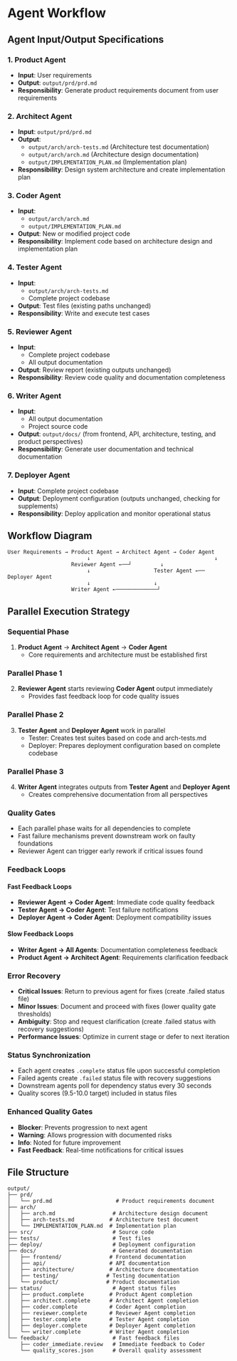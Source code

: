 # Agent Workflow

## Agent Input/Output Specifications

### 1. Product Agent
- **Input**: User requirements
- **Output**: `output/prd/prd.md`
- **Responsibility**: Generate product requirements document from user requirements

### 2. Architect Agent
- **Input**: `output/prd/prd.md`
- **Output**:
  - `output/arch/arch-tests.md` (Architecture test documentation)
  - `output/arch/arch.md` (Architecture design documentation)
  - `output/IMPLEMENTATION_PLAN.md` (Implementation plan)
- **Responsibility**: Design system architecture and create implementation plan

### 3. Coder Agent
- **Input**:
  - `output/arch/arch.md`
  - `output/IMPLEMENTATION_PLAN.md`
- **Output**: New or modified project code
- **Responsibility**: Implement code based on architecture design and implementation plan

### 4. Tester Agent
- **Input**:
  - `output/arch/arch-tests.md`
  - Complete project codebase
- **Output**: Test files (existing paths unchanged)
- **Responsibility**: Write and execute test cases

### 5. Reviewer Agent
- **Input**:
  - Complete project codebase
  - All output documentation
- **Output**: Review report (existing outputs unchanged)
- **Responsibility**: Review code quality and documentation completeness

### 6. Writer Agent
- **Input**:
  - All output documentation
  - Project source code
- **Output**: `output/docs/` (from frontend, API, architecture, testing, and product perspectives)
- **Responsibility**: Generate user documentation and technical documentation

### 7. Deployer Agent
- **Input**: Complete project codebase
- **Output**: Deployment configuration (outputs unchanged, checking for supplements)
- **Responsibility**: Deploy application and monitor operational status

## Workflow Diagram

```
User Requirements → Product Agent → Architect Agent → Coder Agent
                         ↓                                       ↓
                    Reviewer Agent ←──┘         ↓
                         ↓                    Tester Agent ←── Deployer Agent
                         ↓                    ↓
                    Writer Agent ←─────────────┘
```

## Parallel Execution Strategy

### Sequential Phase
1. **Product Agent** → **Architect Agent** → **Coder Agent**
   - Core requirements and architecture must be established first

### Parallel Phase 1
2. **Reviewer Agent** starts reviewing **Coder Agent** output immediately
   - Provides fast feedback loop for code quality issues

### Parallel Phase 2
3. **Tester Agent** and **Deployer Agent** work in parallel
   - Tester: Creates test suites based on code and arch-tests.md
   - Deployer: Prepares deployment configuration based on complete codebase

### Parallel Phase 3
4. **Writer Agent** integrates outputs from **Tester Agent** and **Deployer Agent**
   - Creates comprehensive documentation from all perspectives

### Quality Gates
- Each parallel phase waits for all dependencies to complete
- Fast failure mechanisms prevent downstream work on faulty foundations
- Reviewer Agent can trigger early rework if critical issues found

### Feedback Loops

#### Fast Feedback Loops
- **Reviewer Agent → Coder Agent**: Immediate code quality feedback
- **Tester Agent → Coder Agent**: Test failure notifications
- **Deployer Agent → Coder Agent**: Deployment compatibility issues

#### Slow Feedback Loops
- **Writer Agent → All Agents**: Documentation completeness feedback
- **Product Agent → Architect Agent**: Requirements clarification feedback

### Error Recovery
- **Critical Issues**: Return to previous agent for fixes (create .failed status file)
- **Minor Issues**: Document and proceed with fixes (lower quality gate thresholds)
- **Ambiguity**: Stop and request clarification (create .failed status with recovery suggestions)
- **Performance Issues**: Optimize in current stage or defer to next iteration

### Status Synchronization
- Each agent creates `.complete` status file upon successful completion
- Failed agents create `.failed` status file with recovery suggestions
- Downstream agents poll for dependency status every 30 seconds
- Quality scores (9.5-10.0 target) included in status files

### Enhanced Quality Gates
- **Blocker**: Prevents progression to next agent
- **Warning**: Allows progression with documented risks
- **Info**: Noted for future improvement
- **Fast Feedback**: Real-time notifications for critical issues

## File Structure

```
output/
├── prd/
│   └── prd.md                    # Product requirements document
├── arch/
│   ├── arch.md                  # Architecture design document
│   ├── arch-tests.md           # Architecture test document
│   └── IMPLEMENTATION_PLAN.md  # Implementation plan
├── src/                         # Source code
├── tests/                       # Test files
├── deploy/                      # Deployment configuration
├── docs/                        # Generated documentation
│   ├── frontend/               # Frontend documentation
│   ├── api/                    # API documentation
│   ├── architecture/           # Architecture documentation
│   ├── testing/               # Testing documentation
│   └── product/               # Product documentation
├── status/                      # Agent status files
│   ├── product.complete        # Product Agent completion
│   ├── architect.complete      # Architect Agent completion
│   ├── coder.complete          # Coder Agent completion
│   ├── reviewer.complete       # Reviewer Agent completion
│   ├── tester.complete         # Tester Agent completion
│   ├── deployer.complete       # Deployer Agent completion
│   └── writer.complete         # Writer Agent completion
└── feedback/                    # Fast feedback files
    ├── coder_immediate.review   # Immediate feedback to Coder
    └── quality_scores.json      # Overall quality assessment
```